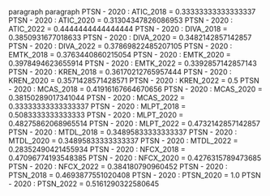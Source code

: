 paragraph
paragraph
PTSN - 2020 : ATIC_2018 = 0.33333333333333337
PTSN - 2020 : ATIC_2020 = 0.31304347826086953
PTSN - 2020 : ATIC_2022 = 0.4444444444444444
PTSN - 2020 : DIVA_2018 = 0.3850931677018633
PTSN - 2020 : DIVA_2020 = 0.3482142857142857
PTSN - 2020 : DIVA_2022 = 0.37869822485207105
PTSN - 2020 : EMTK_2018 = 0.3763440860215054
PTSN - 2020 : EMTK_2020 = 0.3978494623655914
PTSN - 2020 : EMTK_2022 = 0.3392857142857143
PTSN - 2020 : KREN_2018 = 0.36170212765957444
PTSN - 2020 : KREN_2020 = 0.3571428571428571
PTSN - 2020 : KREN_2022 = 0.5
PTSN - 2020 : MCAS_2018 = 0.41916167664670656
PTSN - 2020 : MCAS_2020 = 0.38150289017341044
PTSN - 2020 : MCAS_2022 = 0.33333333333333337
PTSN - 2020 : MLPT_2018 = 0.5083333333333333
PTSN - 2020 : MLPT_2020 = 0.48275862068965514
PTSN - 2020 : MLPT_2022 = 0.4732142857142857
PTSN - 2020 : MTDL_2018 = 0.34895833333333337
PTSN - 2020 : MTDL_2020 = 0.34895833333333337
PTSN - 2020 : MTDL_2022 = 0.28352490421455934
PTSN - 2020 : NFCX_2018 = 0.47096774193548385
PTSN - 2020 : NFCX_2020 = 0.4276315789473685
PTSN - 2020 : NFCX_2022 = 0.384180790960452
PTSN - 2020 : PTSN_2018 = 0.4693877551020408
PTSN - 2020 : PTSN_2020 = 1.0
PTSN - 2020 : PTSN_2022 = 0.5161290322580645
